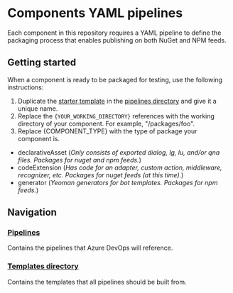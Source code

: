 # Components YAML pipelines
Each component in this repository requires a YAML pipeline to define the packaging process that enables publishing on both NuGet and NPM feeds.

## Getting started
When a component is ready to be packaged for testing, use the following instructions:
1. Duplicate the [starter template](/pipelines/starter-pipeline.yml) in the [pipelines directory](/pipelines) and give it a unique name.
1. Replace the `{YOUR_WORKING_DIRECTORY}` references with the working directory of your component. For example, "/packages/foo".
1. Replace {COMPONENT_TYPE} with the type of package your component is.
  - declarativeAsset (_Only consists of exported dialog, lg, lu, and/or qna files. Packages for nuget and npm feeds._)
  - codeExtension (_Has code for an adapter, custom action, middleware, recognizer, etc. Packages for nuget feeds (at this time)._)
  - generator (_Yeoman generators for bot templates. Packages for npm feeds._)

## Navigation
### [Pipelines](/pipelines)
Contains the pipelines that Azure DevOps will reference.

### [Templates directory](/templates)
Contains the templates that all pipelines should be built from.